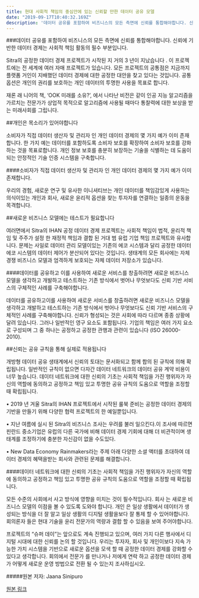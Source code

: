 ```yaml
---
title: 현대 사회적 책임의 중심안에 있는 신뢰할 만한 데이터 공유 모델
date: "2019-09-17T10:40:32.169Z"
description: '데이터 공유를 포함하여 비즈니스의 모든 측면에 신뢰를 통합해야합니다. 신뢰에 기반한 데이터 경제는 사회적 책임 활동의 필수 부분입니다. Sitra의 공정한 데이터 경제 프로젝트가'
---
```


###데이터 공유를 포함하여 비즈니스의 모든 측면에 신뢰를 통합해야합니다. 신뢰에 기반한 데이터 경제는 사회적 책임 활동의 필수 부분입니다.

Sitra의 공정한 데이터 경제 프로젝트가 시작된 지 거의 3 년이 지났습니다 . 이 프로젝트에는 전 세계에 여러 자매 프로젝트가 있습니다. 모든 프로젝트의 공통점은 지금까지 플랫폼 거인이 지배했던 데이터 경제에 대한 공정한 대안을 찾고 있다는 것입니다. 공통 옵션은 개인의 권리를 보호하는 개인 데이터의 투명한 사용을 목표로 합니다.

재론 래 니어의 책, ‘OOK 미래를 소유?’, 에서 나타난 비전은 같이 인공 지능 알고리즘을 가르치는 전문가가 상업적 목적으로 알고리즘에 사용될 때마다 통찰력에 대한 보상을 받는 미래사회를 그립니다.

##개인은 목소리가 있어야합니다

소비자가 직접 데이터 생산자 및 관리자 인 개인 데이터 경제의 몇 가지 예가 이미 존재합니다. 한 가지 예는 데이터를 포함하도록 소비자 보호를 확장하여 소비자 보호를 강화하는 것을 목표로합니다. 개인 정보 보호를 충분히 보장하는 기술을 식별하는 데 도움이되는 안정적인 기술 인증 시스템을 구축합니다.

####소비자가 직접 데이터 생산자 및 관리자 인 개인 데이터 경제의 몇 가지 예가 이미 존재합니다.

우리의 경험, 새로운 연구 및 유사한 이니셔티브는 개인 데이터를 책임감있게 사용하는 의식이있는 개인과 회사, 새로운 윤리적 옵션을 찾는 투자자를 연결하는 일종의 운동을 목격합니다.

##새로운 비즈니스 모델에는 테스트가 필요합니다

여러면에서 Sitra의 IHAN 공정 데이터 경제 프로젝트는 사회적 책임이 법적, 윤리적 책임 및 주주가 설정 한 재정적 책임과 결합 된 거대 범 유럽 기업 책임 프로젝트와 유사합니다. 문제는 사일로 데이터 관리 모델이있는 기존의 에코 시스템과 달리 공정한 데이터 에코 시스템의 데이터 제어가 분산되어 있다는 것입니다. 생태계의 모든 회사에는 자체 경쟁 비즈니스 모델과 엄격하게 보호되는 자체 데이터 저장소가 있습니다.

####데이터를 공유하고 이를 사용하여 새로운 서비스를 창출하려면 새로운 비즈니스 모델을 생각하고 개발하고 테스트하는 기존 방식에서 벗어나 무엇보다도 신뢰 기반 서비스의 구체적인 사례를 구축해야합니다.

데이터를 공유하고이를 사용하여 새로운 서비스를 창출하려면 새로운 비즈니스 모델을 생각하고 개발하고 테스트하는 기존 방식에서 벗어나 무엇보다도 신뢰 기반 서비스의 구체적인 사례를 구축해야합니다. 신뢰가 형성되는 것은 사회에 따라 다르며 종종 상황에 달려 있습니다. 그러나 일반적인 영구 요소도 포함됩니다. 기업의 책임은 여러 가지 요소로 구성되며 그 중 하나는 공정하고 공정한 관행과 관련이 있습니다 (ISO 26000-2010).

##신뢰는 공유 규칙을 통해 실제로 적용됩니다

개방형 데이터 공유 생태계에서 신뢰의 토대는 문서화되고 함께 합의 된 규칙에 의해 확립됩니다. 일반적인 규칙이 없으면 다자간 데이터 네트워크의 데이터 공유 계약 비용이 너무 높습니다. 데이터 네트워크에 대한 신뢰의 기초는 사회적 책임을 가진 행위자가 자신의 역할에 동의하고 공정하고 책임 있고 투명한 공유 규칙의 도움으로 역할을 조정할 때 확립됩니다.

•	2019 년 겨울 Sitra의 IHAN 프로젝트에서 시작된 룰북 준비는 공정한 데이터 경제의 기반을 만들기 위해 다양한 협력 프로젝트의 한 예일뿐입니다.

•	지난 여름에 실시 된 Sitra의 비즈니스 조사는 우려를 불러 일으킨다.이 조사에 따르면 핀란드 중소기업은 유럽의 다른 국가에 비해 데이터 경제 기회에 대해 더 비관적이며 생태계를 조정하기에 충분한 자신감이 없을 수도있다.

•	New Data Economy Rainmakers라는 주제 아래 다양한 소셜 액터를 초대하여 데이터 경제의 혜택을받는 회사와 관련된 문제를 해결합니다.

####데이터 네트워크에 대한 신뢰의 기초는 사회적 책임을 가진 행위자가 자신의 역할에 동의하고 공정하고 책임 있고 투명한 공유 규칙의 도움으로 역할을 조정할 때 확립됩니다.

모든 수준의 사회에서 사고 방식에 영향을 미치는 것이 필수적입니다. 회사 는 새로운 비즈니스 모델의 이점을 볼 수 있도록 도와야 합니다. 개인 은 일상 생활에서 데이터가 생성되는 방식을 더 잘 알고 일상 생활의 디지털 생활을보다 잘 통제 할 수 있어야합니다. 회의론자 들은 현대 기술을 윤리 전문가의 역량과 결합 할 수 있음을 보여 주어야합니다.

프로젝트의 “슈퍼 데이”는 앞으로도 계속 진행되고 있으며, 여러 가지 다른 행사에서 디지털 시대에 대한 신뢰를 논의 할 것입니다. 우리는 투자자, 회사 및 개인이보다 지속 가능한 가치 시스템을 기반으로 새로운 옵션을 모색 할 때 공정한 데이터 경제를 강화할 수 있다고 생각합니다. 회의에서 전문가 를 만나거나 저에게 연락 하고 공정한 데이터 경제가 어떻게 새로운 운영 방법으로 전환 될 수 있는지 조사하십시오.

#####원본 저자: Jaana Sinipuro

[원본 링크](https://mydata.org/2019/09/17/trust-based-data-sharing-models-at-the-core-of-modern-social-responsibility/)


